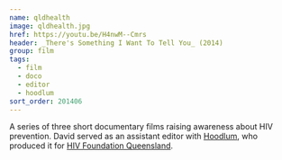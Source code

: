 ```yaml
---
name: qldhealth
image: qldhealth.jpg
href: https://youtu.be/H4nwM--Cmrs
header: _There's Something I Want To Tell You_ (2014)
group: film
tags:
  - film
  - doco
  - editor
  - hoodlum
sort_order: 201406
---
```

A series of three short documentary films raising awareness about HIV prevention. David served as an assistant editor with [Hoodlum](http://www.hoodlum.com.au/), who produced it for [HIV Foundation Queensland](http://endhiv.qld.gov.au/).
